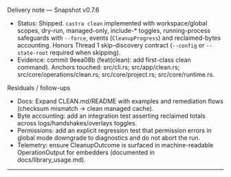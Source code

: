 Delivery note — Snapshot v0.7.6

- Status: Shipped. `castra clean` implemented with workspace/global scopes, dry-run, managed-only, include-* toggles, running-process safeguards with `--force`, events (`CleanupProgress`) and reclaimed-bytes accounting. Honors Thread 1 skip-discovery contract (`--config` or `--state-root` required when skipping).
- Evidence: commit 9eea08b (feat(clean): add first-class clean command). Anchors touched: src/cli.rs; src/app/clean.rs; src/core/operations/clean.rs; src/core/project.rs; src/core/runtime.rs.

Residuals / follow-ups
- Docs: Expand CLEAN.md/README with examples and remediation flows (checksum mismatch → clean managed cache).
- Byte accounting: add an integration test asserting reclaimed totals across logs/handshakes/overlays toggles.
- Permissions: add an explicit regression test that permission errors in global mode downgrade to diagnostics and do not abort the run.
- Telemetry: ensure CleanupOutcome is surfaced in machine-readable OperationOutput for embedders (documented in docs/library_usage.md).


---

